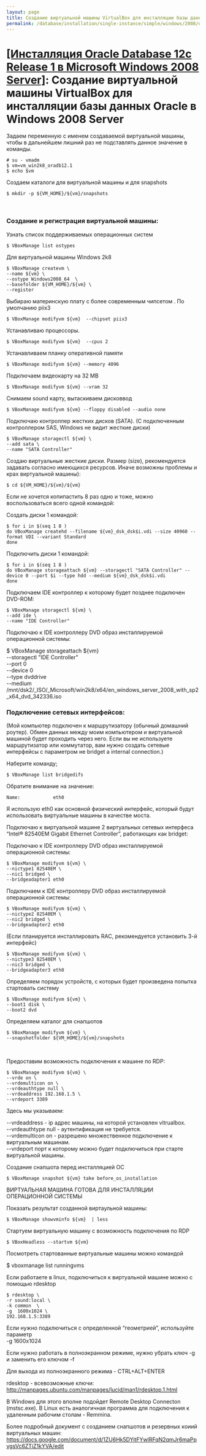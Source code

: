 ```yaml
---
layout: page
title: Создание виртуальной машины VirtualBox для инсталляции базы данных Oracle в Windows 2008 Server
permalink: /database/installation/single-instance/simple/windows/2008/oracle/12.1/virtualbox-mashines/windows/2008/
---
```


# <a href="/database/installation/single-instance/simple/windows/2008/oracle/12.1/">[Инсталляция Oracle Database 12c Release 1 в Microsoft Windows 2008 Server]</a>: Создание виртуальной машины VirtualBox для инсталляции базы данных Oracle в Windows 2008 Server


Задаем переменную с именем создаваемой виртуальной машины, чтобы в дальнейшем лишний раз не подставлять данное значение в команды.

    # su - vmadm
    $ vm=vm_win2k8_oradb12.1
    $ echo $vm


Создаем каталоги для виртуальной машины и для snapshots

	$ mkdir -p ${VM_HOME}/${vm}/snapshots

<br/>

### Создание и регистрация виртуальной машины:


Узнать список поддерживаемых операционных систем


	$ VBoxManage list ostypes


Для виртуальной машины Windows 2k8


    $ VBoxManage createvm \
    --name ${vm} \
    --ostype Windows2008_64  \
    --basefolder ${VM_HOME}/${vm} \
    --register


Выбираю материнскую плату с более современным чипсетом . По умолчанию piix3

	$ VBoxManage modifyvm ${vm}  --chipset piix3

Устанавливаю процессоры.

	$ VBoxManage modifyvm ${vm}  --cpus 2

Устанавливаем планку оперативной памяти

	$ VBoxManage modifyvm ${vm} --memory 4096


Подключаем видеокарту на 32 MB

	$ VBoxManage modifyvm ${vm} --vram 32

Снимаем sound карту, вытаскиваем дисковвод

	$ VBoxManage modifyvm ${vm} --floppy disabled --audio none


Подключаю контроллер жестких дисков (SATA). (С подключенным контроллером SAS, Windows не видит жесткие диски)


    $ VBoxManage storagectl ${vm} \
    --add sata \
    --name "SATA Controller"

Создаю виртуальные жесткие диски. Размер (size), рекомендуется задавать согласно имеющихся ресурсов. Иначе возможны проблемы и крах виртуальной машины):

	$ cd ${VM_HOME}/${vm}/${vm}


Если не хочется копипастить 8 раз одно и тоже, можно воспользоваться всего одной командой:

Создать диски 1 командой:

    $ for i in $(seq 1 8 )  
    do VBoxManage createhd --filename ${vm}_dsk_dsk$i.vdi --size 40960 --format VDI --variant Standard
    done


Подключить диски 1 командой:

    $ for i in $(seq 1 8 )
    do VBoxManage storageattach ${vm} --storagectl "SATA Controller" --device 0 --port $i --type hdd --medium ${vm}_dsk_dsk$i.vdi
    done


Подключаем IDE контроллер к которому будет позднее подключен DVD-ROM:

    $ VBoxManage storagectl ${vm} \
    --add ide \
    --name "IDE Controller"


Подключаю к IDE контроллеру DVD образ инсталлируемой операционной системы:

$ VBoxManage storageattach ${vm} \
--storagectl "IDE Controller" \
--port 0 \
--device 0 \
--type dvddrive \
--medium /mnt/dsk2/_ISO/_Microsoft/win2k8/x64/en_windows_server_2008_with_sp2_x64_dvd_342336.iso

### Подключение сетевых интерфейсов:

(Мой компьютер подключен к маршрутизатору (обычный домашний роутер). Обмен данных между моим компьютером и виртуальной машиной будет проходить через него. Если вы не используете маршрутизатор или коммутатор, вам нужно создать сетевые интерфейсы с параметром не bridget а internal connection.)


Наберите команду;

    $ VBoxManage list bridgedifs

Обратите внимание на значение:

    Name:            eth0


Я использую eth0 как основной физический интерфейс, который будут использовать виртуальные машины в качестве моста.


Подключаю к виртуальной машине 2 виртуальных сетевых интерфеса “Intel® 82540EM Gigabit Ethernet Controller”, работающих как bridget:

Подключаю к IDE контроллеру DVD образ инсталлируемой операционной системы:

    $ VBoxManage modifyvm ${vm} \
    --nictype1 82540EM \
    --nic1 bridged \
    --bridgeadapter1 eth0


Подключаем к IDE контроллеру DVD образ инсталлируемой операционной системы:

    $ VBoxManage modifyvm ${vm} \
    --nictype2 82540EM \
    --nic2 bridged \
    --bridgeadapter2 eth0


(Если планируется инсталлировать RAC, рекомендуется установить 3-й интерфейс)


    $ VBoxManage modifyvm ${vm} \
    --nictype3 82540EM \
    --nic3 bridged \
    --bridgeadapter3 eth0


Определяем порядок устройств, с которых будет произведена попытка стартовать систему


    $ VBoxManage modifyvm ${vm} \
    --boot1 disk \
    --boot2 dvd


Определяем каталог для снапшотов


    $ VBoxManage modifyvm ${vm} \
    --snapshotfolder ${VM_HOME}/${vm}/snapshots

<br/>

Предоставим возможность подключения к машине по RDP:


    $ VBoxManage modifyvm ${vm} \
    --vrde on \
    --vrdemulticon on \
    --vrdeauthtype null \
    --vrdeaddress 192.168.1.5 \
    --vrdeport 3389


Здесь мы указываем:


--vrdeaddress - ip адрес машины, на которой установлен vitrualbox.  
--vrdeauthtype null - аутентификация не требуется.  
--vrdemulticon on - разрешено множественное подключение к виртуальным машинам.  
--vrdeport порт к которому можно будет подключиться при старте виртуальной машины.  


Создание снапшота перед инсталляцией ОС


    $ VBoxManage snapshot ${vm} take before_os_installation



ВИРТУАЛЬНАЯ МАШИНА ГОТОВА ДЛЯ ИНСТАЛЛЯЦИИ ОПЕРАЦИОННОЙ СИСТЕМЫ


Показать результат созданной виртаульной машины:


    $ VBoxManage showvminfo ${vm}  | less

Стартуем виртуальную машину с возможность подключения по RDP

    $ VBoxHeadless --startvm ${vm}

Посмотреть стартованные виртуальные машины можно командой

$ vboxmanage list runningvms


Если работаете в linux, подключиться к виртуальной машине можно с помощью rdesktop


    $ rdesktop \
    -r sound:local \
    -k common  \
    -g  1600x1024 \
    192.168.1.5:3389


Если нужно подключиться с определенной “геометрией”, используйте параметр  
-g  1600x1024


Если нужно работать в полноэкранном режиме, нужно убрать ключ -g и заменить его ключом -f

Для выхода из полноэкранного режима - CTRL+ALT+ENTER


rdesktop - всевозможные ключи:<br/>
http://manpages.ubuntu.com/manpages/lucid/man1/rdesktop.1.html<br/>


В Windows для этого вполне подойдет Remote Desktop Connecton (mstsc.exe). В Linux есть аналогичная программа для подключения к удаленным рабочим столам - Remmina.


Более подробный документ с созданием снапшотов и резервных коиий виртуальных машин:<br/>
https://docs.google.com/document/d/1ZU6Hk5DYitFYwlRFqN2qmJr6maPpvgsVc6ZTiZ1kYVA/edit
